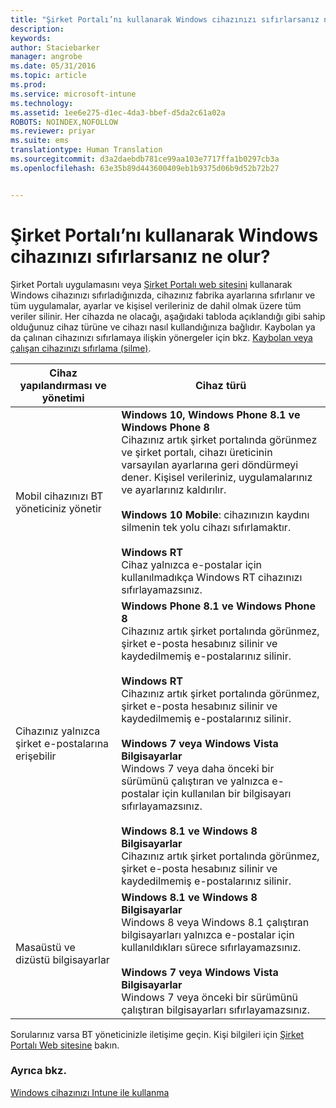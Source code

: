 ```yaml
---
title: "Şirket Portalı’nı kullanarak Windows cihazınızı sıfırlarsanız ne olur? | Microsoft Intune"
description: 
keywords: 
author: Staciebarker
manager: angrobe
ms.date: 05/31/2016
ms.topic: article
ms.prod: 
ms.service: microsoft-intune
ms.technology: 
ms.assetid: 1ee6e275-d1ec-4da3-bbef-d5da2c61a02a
ROBOTS: NOINDEX,NOFOLLOW
ms.reviewer: priyar
ms.suite: ems
translationtype: Human Translation
ms.sourcegitcommit: d3a2daebdb781ce99aa103e7717ffa1b0297cb3a
ms.openlocfilehash: 63e35b89d443600409eb1b9375d06b9d52b72b27


---
```



# Şirket Portalı’nı kullanarak Windows cihazınızı sıfırlarsanız ne olur?

Şirket Portalı uygulamasını veya [Şirket Portalı web sitesini](reset-your-device-cpwebsite.md) kullanarak Windows cihazınızı sıfırladığınızda, cihazınız fabrika ayarlarına sıfırlanır ve tüm uygulamalar, ayarlar ve kişisel verileriniz de dahil olmak üzere tüm veriler silinir. Her cihazda ne olacağı, aşağıdaki tabloda açıklandığı gibi sahip olduğunuz cihaz türüne ve cihazı nasıl kullandığınıza bağlıdır. Kaybolan ya da çalınan cihazınızı sıfırlamaya ilişkin yönergeler için bkz. [Kaybolan veya çalışan cihazınızı sıfırlama (silme)](reset-erase-your-lost-or-stolen-device-windows.md).

|Cihaz yapılandırması ve yönetimi|Cihaz türü|
|---------------------------------------|---------------|
|Mobil cihazınızı BT yöneticiniz yönetir|**Windows 10, Windows Phone 8.1 ve Windows Phone 8**</br>Cihazınız artık şirket portalında görünmez ve şirket portalı, cihazı üreticinin varsayılan ayarlarına geri döndürmeyi dener. Kişisel verileriniz, uygulamalarınız ve ayarlarınız kaldırılır. <br /><br />**Windows 10 Mobile**: cihazınızın kaydını silmenin tek yolu cihazı sıfırlamaktır.<br /><br />**Windows RT**<br />Cihaz yalnızca e-postalar için kullanılmadıkça Windows RT cihazınızı sıfırlayamazsınız.|
|Cihazınız yalnızca şirket e-postalarına erişebilir|**Windows Phone 8.1 ve Windows Phone 8**<br />Cihazınız artık şirket portalında görünmez, şirket e-posta hesabınız silinir ve kaydedilmemiş e-postalarınız silinir.<br /><br />**Windows RT**<br />Cihazınız artık şirket portalında görünmez, şirket e-posta hesabınız silinir ve kaydedilmemiş e-postalarınız silinir.<br /><br />**Windows 7 veya Windows Vista Bilgisayarlar**<br />Windows 7 veya daha önceki bir sürümünü çalıştıran ve yalnızca e-postalar için kullanılan bir bilgisayarı sıfırlayamazsınız.<br /><br />**Windows 8.1 ve Windows 8 Bilgisayarlar**<br />Cihazınız artık şirket portalında görünmez, şirket e-posta hesabınız silinir ve kaydedilmemiş e-postalarınız silinir.|
|Masaüstü ve dizüstü bilgisayarlar|**Windows 8.1 ve Windows 8 Bilgisayarlar**<br />Windows 8 veya Windows 8.1 çalıştıran bilgisayarları yalnızca e-postalar için kullanıldıkları sürece sıfırlayamazsınız.<br /><br />**Windows 7 veya Windows Vista Bilgisayarlar**<br />Windows 7 veya önceki bir sürümünü çalıştıran bilgisayarları sıfırlayamazsınız.|

Sorularınız varsa BT yöneticinizle iletişime geçin. Kişi bilgileri için [Şirket Portalı Web sitesine](http://portal.manage.microsoft.com) bakın.

### Ayrıca bkz.
[Windows cihazınızı Intune ile kullanma](using-your-windows-device-with-intune.md)



<!--HONumber=Aug16_HO4-->


